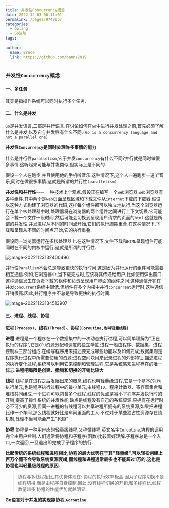 ```yaml
---
title: 并发性Concurrency概念
date: 2022-12-03 00:11:01
permalink: /pages/97490b/
categories:
  - Golang
  - Go进阶
tags:
  - 
author: 
  name: Bruce
  link: https://github.com/banna2019
---
```

### 并发性`Concurrency`概念

#### 一、多任务

其实是指操作系统可以同时执行多个任务.



#### 二、什么是并发

`Go`是并发语言,二部是并行语言.在讨论如何在`Go`中进行并发处理之前,首先必须了解什么是并发,以及它与并发性有什么不同.`(Go is a concurrency language and not a parallel one)`



**并发性`Concurrency`是同时处理许多事情的能力**

什么是并行性`parallelism`,它于并发`concurrency`有什么不同?并行就是同时做很多事情.这听起来可能与并发类似,但实际上是不同的.

假设一个人在跑步,并且使用他的手机听音乐.这种情况下,这个人一遍跑步一遍听音乐,同时在做很多事情.这就是所谓的并行性`(parallelism)`

**并发性和并行性**---- 一种技术上个观点.假设正在编写一个`web`浏览器.`web`浏览器有各种组件.其中两个是`web`页面呈现区域和下载文件从`internet`下载的下载器.假设以这种方式构建了浏览器的代码,这样每个组件都可以独立地执行.当这个浏览器运行在单个核处理器中时,处理器将在浏览器的两个组件之间进行上下文切换.它可能会下载一个文件一段时间,然后可能会切换到呈现用户请求的页面的`html`.这就是所谓的并发性.并发进程从不同的时间点开始,它们的执行周期重叠.在这种情况下,下载和呈现从不同的时间点开始,它的执行重叠.

假设同一浏览器运行在多核处理器上.在这种情况下,文件下载和`HTML`呈现组件可能同时在不同的内核中运行.这就是所谓的并行性.

![image-20221123132400496](https://bruce-log-img.oss-cn-shanghai.aliyuncs.com/image-20221123132400496.png)

并行性`Parallism`不会总是导致更快的执行时间.这是因为并行运行的组件可能需要相互通信.例如,在浏览器中,当下载完成时,应该将其传递给用户,比如使用弹出窗口.这种通信发生在负责下载的组件和负责呈现用户界面的组件之间.这种通信开销在并发`concurrent`系统中很低.但组件在多个内核中并行`concurrent`运行时,这种通信开销很高.因此,并行程序并不总是导致更快的执行时间.

![image-20221123134513907](https://bruce-log-img.oss-cn-shanghai.aliyuncs.com/image-20221123134513907.png)



#### 三、进程、线程、协程

**进程`(Process)`、线程`(Thread)`、协程`(Coroutine,也叫轻量线程)`**

**进程** 进程是一个程序在一个数据集中的一次动态执行过程,可以简单理解为"正在执行的程序",它是`CPU`资源分配和调度的独立单位.进程一般由程序、数据集、进程控制块三部分组成.在编写程序用来描述要完成哪些功能以及如何完成;数据集则是程序执行过程中所需要使用的资源;进程空间块用来记录进程的外部特征,描述进程的执行变化过程,系统可以利用它来控制和管理进程,它是系统感知进程存在的唯一标志.**进程吧局限是创建、撤销和切换的开销比较大**

**线程**  线程是在进程之后发展出来的概念.线程也叫轻量级进程,它是一个基本的`CPU`执行单元,也是程序执行过程中的最小单元,由线程`ID`、程序计数器、寄存器集合和堆栈共同组成.一个进程可以包含多个线程.线程的优点是减小了程序并发执行时的开销,提高了操作系统的并发性能,缺点是线程没有自己的系统资源,只拥有在运行时必不可少的资源,但同一进程的各线程可以共享进程所拥有的系统资源,如果把进程比作一个车间,那么线程就好比是车间里面的工人.不过对于某些独占性资源存在锁机制,处理不当可能会产生"死锁"

**协程** 协程是一种用户态的轻量级线程,又称微线程,英文名字`Coroutine`,协程的调用完全由用户控制.人们通常将协程和子程序(函数)比较着好理解.子程序总是一个入口,一次返回,一旦退出即完成了子程序的执行.

**比起传统的系统线程和进程相比,协程的最大优势在于其"轻量级",可以轻松创建上百万个而不会导致系统资源衰竭,而线程和进程通常最多也不能超过1万的.这也是协程也叫轻量级线程的原因.**

> 协程与多线程相比,其优势体现在: 协程的执行效率极高.因为子程序切换不是线程切换,而是由程序自身控制,因此,没有线程切换的开销,和多线程比,线程数量越多,协程的性能优势就越明显.

**Go语言对于并发的实现靠协程,`Goroutine`**
